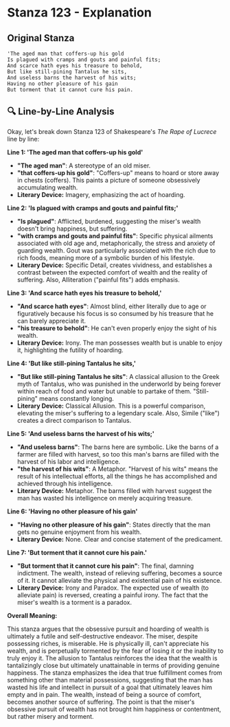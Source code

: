 # Stanza 123 - Explanation

## Original Stanza
```
'The aged man that coffers-up his gold
Is plagued with cramps and gouts and painful fits;
And scarce hath eyes his treasure to behold,
But like still-pining Tantalus he sits,
And useless barns the harvest of his wits;
Having no other pleasure of his gain
But torment that it cannot cure his pain.
```

## 🔍 Line-by-Line Analysis
Okay, let's break down Stanza 123 of Shakespeare's *The Rape of Lucrece* line by line:

**Line 1: 'The aged man that coffers-up his gold'**

*   **"The aged man"**: A stereotype of an old miser.
*   **"that coffers-up his gold"**:  "Coffers-up" means to hoard or store away in chests (coffers).  This paints a picture of someone obsessively accumulating wealth.
*   **Literary Device:** Imagery, emphasizing the act of hoarding.

**Line 2: 'Is plagued with cramps and gouts and painful fits;'**

*   **"Is plagued"**:  Afflicted, burdened, suggesting the miser's wealth doesn't bring happiness, but suffering.
*   **"with cramps and gouts and painful fits"**:  Specific physical ailments associated with old age and, metaphorically, the stress and anxiety of guarding wealth. Gout was particularly associated with the rich due to rich foods, meaning more of a symbolic burden of his lifestyle.
*   **Literary Device:**  Specific Detail, creates vividness, and establishes a contrast between the expected comfort of wealth and the reality of suffering.  Also, Alliteration ("painful fits") adds emphasis.

**Line 3: 'And scarce hath eyes his treasure to behold,'**

*   **"And scarce hath eyes"**:  Almost blind, either literally due to age or figuratively because his focus is so consumed by his treasure that he can barely appreciate it.
*   **"his treasure to behold"**:  He can't even properly enjoy the sight of his wealth.
*   **Literary Device:** Irony. The man possesses wealth but is unable to enjoy it, highlighting the futility of hoarding.

**Line 4: 'But like still-pining Tantalus he sits,'**

*   **"But like still-pining Tantalus he sits"**:  A classical allusion to the Greek myth of Tantalus, who was punished in the underworld by being forever within reach of food and water but unable to partake of them. "Still-pining" means constantly longing.
*   **Literary Device:** Classical Allusion.  This is a powerful comparison, elevating the miser's suffering to a legendary scale. Also, Simile ("like") creates a direct comparison to Tantalus.

**Line 5: 'And useless barns the harvest of his wits;'**

*   **"And useless barns"**: The barns here are symbolic. Like the barns of a farmer are filled with harvest, so too this man's barns are filled with the harvest of his labor and intelligence.
*   **"the harvest of his wits"**: A Metaphor. "Harvest of his wits" means the result of his intellectual efforts, all the things he has accomplished and achieved through his intelligence.
*   **Literary Device:** Metaphor. The barns filled with harvest suggest the man has wasted his intelligence on merely acquiring treasure.

**Line 6: 'Having no other pleasure of his gain'**

*   **"Having no other pleasure of his gain"**: States directly that the man gets no genuine enjoyment from his wealth.
*   **Literary Device:** None. Clear and concise statement of the predicament.

**Line 7: 'But torment that it cannot cure his pain.'**

*   **"But torment that it cannot cure his pain"**:  The final, damning indictment. The wealth, instead of relieving suffering, becomes a source of it. It cannot alleviate the physical and existential pain of his existence.
*   **Literary Device:** Irony and Paradox.  The expected use of wealth (to alleviate pain) is reversed, creating a painful irony. The fact that the miser's wealth is a torment is a paradox.

**Overall Meaning:**

This stanza argues that the obsessive pursuit and hoarding of wealth is ultimately a futile and self-destructive endeavor. The miser, despite possessing riches, is miserable. He is physically ill, can't appreciate his wealth, and is perpetually tormented by the fear of losing it or the inability to truly enjoy it. The allusion to Tantalus reinforces the idea that the wealth is tantalizingly close but ultimately unattainable in terms of providing genuine happiness. The stanza emphasizes the idea that true fulfillment comes from something other than material possessions, suggesting that the man has wasted his life and intellect in pursuit of a goal that ultimately leaves him empty and in pain. The wealth, instead of being a source of comfort, becomes another source of suffering. The point is that the miser's obsessive pursuit of wealth has not brought him happiness or contentment, but rather misery and torment.
